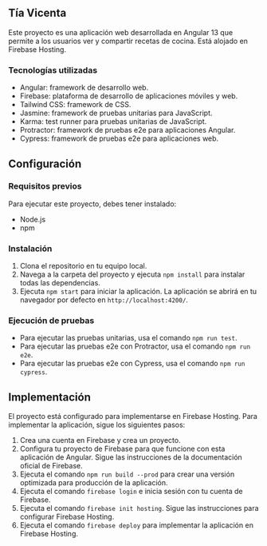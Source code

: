 ## Tía Vicenta

Este proyecto es una aplicación web desarrollada en Angular 13 que permite a los usuarios ver y compartir recetas de cocina. Está alojado en Firebase Hosting.

### Tecnologías utilizadas
- Angular: framework de desarrollo web.
- Firebase: plataforma de desarrollo de aplicaciones móviles y web.
- Tailwind CSS: framework de CSS.
- Jasmine: framework de pruebas unitarias para JavaScript.
- Karma: test runner para pruebas unitarias de JavaScript.
- Protractor: framework de pruebas e2e para aplicaciones Angular.
- Cypress: framework de pruebas e2e para aplicaciones web.
## Configuración

### Requisitos previos

Para ejecutar este proyecto, debes tener instalado:

- Node.js
- npm

### Instalación

1. Clona el repositorio en tu equipo local.
2. Navega a la carpeta del proyecto y ejecuta `npm install` para instalar todas las dependencias.
3. Ejecuta `npm start` para iniciar la aplicación. La aplicación se abrirá en tu navegador por defecto en `http://localhost:4200/`.

### Ejecución de pruebas

- Para ejecutar las pruebas unitarias, usa el comando `npm run test`.
- Para ejecutar las pruebas e2e con Protractor, usa el comando `npm run e2e`.
- Para ejecutar las pruebas e2e con Cypress, usa el comando `npm run cypress`.

Implementación
-----------------

El proyecto está configurado para implementarse en Firebase Hosting. Para implementar la aplicación, sigue los siguientes pasos:

1. Crea una cuenta en Firebase y crea un proyecto.
2. Configura tu proyecto de Firebase para que funcione con esta aplicación de Angular. Sigue las instrucciones de la documentación oficial de Firebase.
3. Ejecuta el comando `npm run build --prod` para crear una versión optimizada para producción de la aplicación.
4. Ejecuta el comando `firebase login` e inicia sesión con tu cuenta de Firebase.
5. Ejecuta el comando `firebase init hosting`. Sigue las instrucciones para configurar Firebase Hosting.
6. Ejecuta el comando `firebase deploy` para implementar la aplicación en Firebase Hosting.
